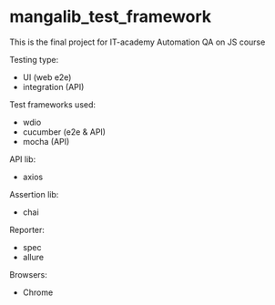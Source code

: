 # mangalib_test_framework
This is the final project for IT-academy Automation QA on JS course

Testing type:
- UI (web e2e)
- integration (API)

Test frameworks used:
- wdio
- cucumber (e2e & API)
- mocha (API)

API lib:
- axios

Assertion lib:
- chai

Reporter:
- spec
- allure

Browsers:
- Chrome

